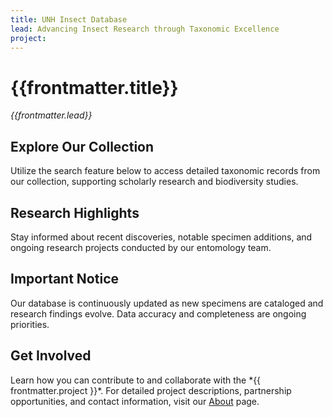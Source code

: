 ```yaml
---
title: UNH Insect Database
lead: Advancing Insect Research through Taxonomic Excellence
project: 
---
```


# {{frontmatter.title}}  
_{{frontmatter.lead}}_

<div class="grid grid-cols-2 gap-8">
  <div style="background-color: var(--neutral-bg);" class="border border-gray-300 rounded-lg p-8 my-8">
    <h2 class="text-2xl font-bold mb-4">Explore Our Collection</h2>
    <p>Utilize the search feature below to access detailed taxonomic records from our collection, supporting scholarly research and biodiversity studies.</p>  
    <autocomplete-otu class="w-full max-w-lg mx-auto my-4"/>
  </div>

  <div style="background-color: var(--neutral-bg);" class="shadow-md rounded-lg p-8 my-8">
    <h2 class="text-2xl font-bold mb-4">Research Highlights</h2>
    <p class="text-gray-700">Stay informed about recent discoveries, notable specimen additions, and ongoing research projects conducted by our entomology team.</p>
  </div>
</div>

<div style="background-color: var(--neutral-bg);" class="border border-gray-300 rounded-lg p-8 my-8">
  <h2 class="text-2xl font-bold mb-4">Important Notice</h2>
  <p class="text-gray-700">Our database is continuously updated as new specimens are cataloged and research findings evolve. Data accuracy and completeness are ongoing priorities.</p>
</div>


<div style="background-color: var(--neutral-bg);" class="shadow-md rounded-lg p-8 my-8">
  <h2 class="text-2xl font-bold mb-4">Get Involved</h2>
  <p>Learn how you can contribute to and collaborate with the *{{ frontmatter.project }}*. For detailed project descriptions, partnership opportunities, and contact information, visit our <a href="/about" class="text-blue-600 hover:underline">About</a> page.</p>
</div>
